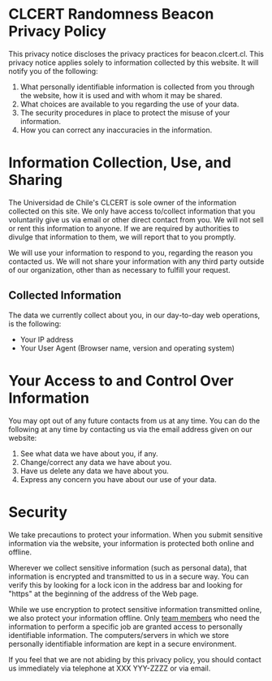 # CLCERT Randomness Beacon Privacy Policy

This privacy notice discloses the privacy practices for beacon.clcert.cl.
This privacy notice applies solely to information collected by this website.
It will notify you of the following:

1. What personally identifiable information is collected from you through the
website, how it is used and with whom it may be shared.
1. What choices are available to you regarding the use of your data.
1. The security procedures in place to protect the misuse of your information.
1. How you can correct any inaccuracies in the information.

# Information Collection, Use, and Sharing

The Universidad de Chile's CLCERT is sole owner of the information collected
on this site. We only have access to/collect information that you voluntarily
give us via email or other direct contact from you. We will not sell or rent
this information to anyone. If we are required by authorities to divulge that
information to them, we will report that to you promptly.

We will use your information to respond to you, regarding the reason you
contacted us. We will not share your information with any third party outside of
our organization, other than as necessary to fulfill your request.

## Collected Information

The data we currently collect about you, in our day-to-day web operations,
is the following:

* Your IP address
* Your User Agent (Browser name, version and operating system)

# Your Access to and Control Over Information

You may opt out of any future contacts from us at any time. You can do the
following at any time by contacting us via the email address given on our
website:

1. See what data we have about you, if any.
1. Change/correct any data we have about you.
1. Have us delete any data we have about you.
1. Express any concern you have about our use of your data.

# Security

We take precautions to protect your information. When you submit sensitive
information via the website, your information is protected both online and
offline.

Wherever we collect sensitive information (such as personal data), that
information is encrypted and transmitted to us in a secure way. You can verify
this by looking for a lock icon in the address bar and looking for "https" at
the beginning of the address of the Web page.

While we use encryption to protect sensitive information transmitted online,
we also protect your information offline. Only
[team members](https://beacon.clcert.cl/#team) who need the information to
perform a specific job are granted access to personally identifiable
information. The computers/servers in which we store personally identifiable
information are kept in a secure environment.

If you feel that we are not abiding by this privacy policy, you should contact
us immediately via telephone at XXX YYY-ZZZZ or via email.
